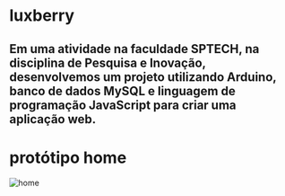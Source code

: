 # luxberry

## Em uma atividade na faculdade SPTECH, na disciplina de Pesquisa e Inovação, desenvolvemos um projeto utilizando Arduino, banco de dados MySQL e linguagem de programação JavaScript para criar uma aplicação web.

# protótipo home

![home]()
